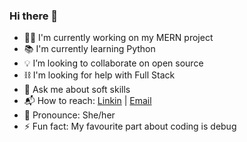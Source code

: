 ### Hi there 👋



- 👩‍💻 I'm currently working on my MERN project
- 📚 I'm currently learning Python
- 💡 I’m looking to collaborate on open source
- ⛓ I'm looking for help with Full Stack
- 💬 Ask me about soft skills
- 📬 How to reach: [Linkin](https://www.linkedin.com/in/evie-zeng-863a3622a/) | [Email](evie.zengyiying@gmail.com)
- 👧 Pronounce: She/her
- ⚡️ Fun fact: My favourite part about coding is debug
